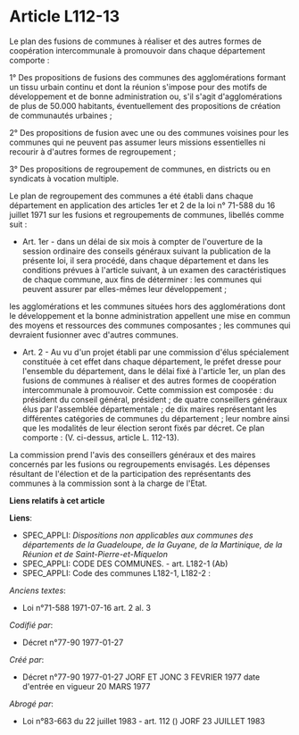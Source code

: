 # Article L112-13

Le plan des fusions de communes à réaliser et des autres formes de coopération intercommunale à promouvoir dans chaque
département comporte : 

1° Des propositions de fusions des communes des agglomérations formant un tissu urbain continu et dont la réunion s'impose
pour des motifs de développement et de bonne administration ou, s'il s'agit d'agglomérations de plus de 50.000 habitants,
éventuellement des propositions de création de communautés urbaines ; 

2° Des propositions de fusion avec une ou des communes voisines pour les communes qui ne peuvent pas assumer leurs missions
essentielles ni recourir à d'autres formes de regroupement ; 

3° Des propositions de regroupement de communes, en districts ou en syndicats à vocation multiple.

Le plan de regroupement des communes a été établi dans chaque département en application des articles 1er et 2 de la loi n°
71-588 du 16 juillet 1971 sur les fusions et regroupements de communes, libellés comme suit : 

- Art. 1er - dans un délai de six mois à compter de l'ouverture de la session ordinaire des conseils généraux suivant la
publication de la présente loi, il sera procédé, dans chaque département et dans les conditions prévues à l'article suivant,
à un examen des caractéristiques de chaque commune, aux fins de déterminer : les communes qui peuvent assurer par elles-mêmes
leur développement ;

les agglomérations et les communes situées hors des agglomérations dont le développement et la bonne administration appellent
une mise en commun des moyens et ressources des communes composantes ; les communes qui devraient fusionner avec d'autres
communes.

- Art. 2 - Au vu d'un projet établi par une commission d'élus spécialement constituée à cet effet dans chaque département, le
préfet dresse pour l'ensemble du département, dans le délai fixé à l'article 1er, un plan des fusions de communes à réaliser
et des autres formes de coopération intercommunale à promouvoir. Cette commission est composée : du président du conseil
général, président ; de quatre conseillers généraux élus par l'assemblée départementale ; de dix maires représentant les
différentes catégories de communes du département ; leur nombre ainsi que les modalités de leur élection seront fixés par
décret. Ce plan comporte : (V. ci-dessus, article L. 112-13).

La commission prend l'avis des conseillers généraux et des maires concernés par les fusions ou regroupements envisagés. Les
dépenses résultant de l'élection et de la participation des représentants des communes à la commission sont à la charge de
l'Etat.

**Liens relatifs à cet article**

**Liens**:

  - SPEC_APPLI: *Dispositions non applicables aux communes des départements de la Guadeloupe, de la Guyane, de la Martinique, de la Réunion et de Saint-Pierre-et-Miquelon*
  - SPEC_APPLI: CODE DES COMMUNES. - art. L182-1 (Ab)
  - SPEC_APPLI: Code des communes L182-1, L182-2 :

_Anciens textes_:

  - Loi n°71-588 1971-07-16 art. 2 al. 3

_Codifié par_:

  - Décret n°77-90 1977-01-27

_Créé par_:

  - Décret n°77-90 1977-01-27 JORF ET JONC 3 FEVRIER 1977 date d'entrée en vigueur 20 MARS 1977

_Abrogé par_:

  - Loi n°83-663 du 22 juillet 1983 - art. 112 () JORF 23 JUILLET 1983
